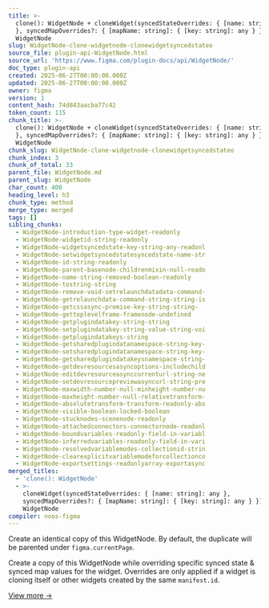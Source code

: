 ```yaml
---
title: >-
  clone(): WidgetNode + cloneWidget(syncedStateOverrides: { [name: string]: any
  }, syncedMapOverrides?: { [mapName: string]: { [key: string]: any } }):
  WidgetNode
slug: WidgetNode-clone-widgetnode-clonewidgetsyncedstateo
source_file: plugin-api-WidgetNode.html
source_url: 'https://www.figma.com/plugin-docs/api/WidgetNode/'
doc_type: plugin-api
created: 2025-06-27T00:00:00.000Z
updated: 2025-06-27T00:00:00.000Z
owner: figma
version: 1
content_hash: 74d843aacba77c42
token_count: 115
chunk_title: >-
  clone(): WidgetNode + cloneWidget(syncedStateOverrides: { [name: string]: any
  }, syncedMapOverrides?: { [mapName: string]: { [key: string]: any } }):
  WidgetNode
chunk_slug: WidgetNode-clone-widgetnode-clonewidgetsyncedstateo
chunk_index: 3
chunk_of_total: 33
parent_file: WidgetNode.md
parent_slug: WidgetNode
char_count: 400
heading_level: h3
chunk_type: method
merge_type: merged
tags: []
sibling_chunks:
  - WidgetNode-introduction-type-widget-readonly
  - WidgetNode-widgetid-string-readonly
  - WidgetNode-widgetsyncedstate-key-string-any-readonl
  - WidgetNode-setwidgetsyncedstatesyncedstate-name-str
  - WidgetNode-id-string-readonly
  - WidgetNode-parent-basenode-childrenmixin-null-reado
  - WidgetNode-name-string-removed-boolean-readonly
  - WidgetNode-tostring-string
  - WidgetNode-remove-void-setrelaunchdatadata-command-
  - WidgetNode-getrelaunchdata-command-string-string-is
  - WidgetNode-getcssasync-promise-key-string-string-
  - WidgetNode-gettoplevelframe-framenode-undefined
  - WidgetNode-getplugindatakey-string-string
  - WidgetNode-setplugindatakey-string-value-string-voi
  - WidgetNode-getplugindatakeys-string
  - WidgetNode-getsharedplugindatanamespace-string-key-
  - WidgetNode-setsharedplugindatanamespace-string-key-
  - WidgetNode-getsharedplugindatakeysnamespace-string-
  - WidgetNode-getdevresourcesasyncoptions-includechild
  - WidgetNode-editdevresourceasynccurrenturl-string-ne
  - WidgetNode-setdevresourcepreviewasyncurl-string-pre
  - WidgetNode-maxwidth-number-null-minheight-number-nu
  - WidgetNode-maxheight-number-null-relativetransform-
  - WidgetNode-absolutetransform-transform-readonly-abs
  - WidgetNode-visible-boolean-locked-boolean
  - WidgetNode-stucknodes-scenenode-readonly
  - WidgetNode-attachedconnectors-connectornode-readonl
  - WidgetNode-boundvariables-readonly-field-in-variabl
  - WidgetNode-inferredvariables-readonly-field-in-vari
  - WidgetNode-resolvedvariablemodes-collectionid-strin
  - WidgetNode-clearexplicitvariablemodeforcollectionco
  - WidgetNode-exportsettings-readonlyarray-exportasync
merged_titles:
  - 'clone(): WidgetNode'
  - >-
    cloneWidget(syncedStateOverrides: { [name: string]: any },
    syncedMapOverrides?: { [mapName: string]: { [key: string]: any } }):
    WidgetNode
compiler: noos-figma
---
```


Create an identical copy of this WidgetNode. By default, the duplicate will be parented under `figma.currentPage`.

Create a copy of this WidgetNode while overriding specific synced state & synced map values for the widget.
Overrides are only applied if a widget is cloning itself or other widgets created by the same `manifest.id`.

[View more →](/plugin-docs/api/properties/WidgetNode-clonewidget/)
